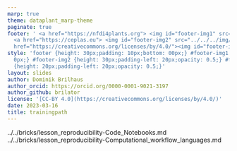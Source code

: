 ```yaml
---
marp: true
theme: dataplant_marp-theme
paginate: true
footer: ' <a href="https://nfdi4plants.org"> <img id="footer-img1" src="../../../img/_logos/DataPLANT/DataPLANT_logo_square_bg_transparent.svg"></a>
  <a href="https://ceplas.eu"> <img id="footer-img2" src="../../../img/_logos/CEPLAS/CEPLAS_Icon.jpeg"></a><a
  href="https://creativecommons.org/licenses/by/4.0/"><img id="footer-img3" src="../../../img/_logos/CreativeCommons/by.svg"></a> '
style: 'footer {height: 30px;padding: 10px;bottom: 00px;} #footer-img1 {height: 30px;padding-left:
  0px;} #footer-img2 {height: 30px;padding-left: 20px;opacity: 0.5;} #footer-img3
  {height: 20px;padding-left: 20px;opacity: 0.5;}'
layout: slides
author: Dominik Brilhaus
author_orcid: https://orcid.org/0000-0001-9021-3197
author_github: brilator
license: '[CC-BY 4.0](https://creativecommons.org/licenses/by/4.0/)'
date: 2023-03-16
title: trainingpath
---
```


../../bricks/lesson_reproducibility-Code_Notebooks.md
../../bricks/lesson_reproducibility-Computational_workflow_languages.md
